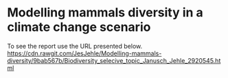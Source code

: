 # Modelling mammals diversity in a climate change scenario
To see the report use the URL presented below.
https://cdn.rawgit.com/JesJehle/Modelling-mammals-diversity/9bab567b/Biodiversity_selecive_topic_Janusch_Jehle_2920545.html
